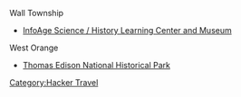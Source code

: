 Wall Township

-   [InfoAge Science / History Learning Center and
    Museum](http://www.infoage.org/)

West Orange

-   [Thomas Edison National Historical Park](http://www.nps.gov/edis/)

[Category:Hacker Travel](Category:Hacker_Travel)
